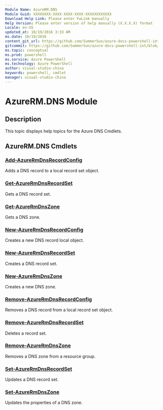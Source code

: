 ```yaml
---
Module Name: AzureRM.DNS
Module Guid: XXXXXXXX-XXXX-XXXX-XXXX-XXXXXXXXXXXX
Download Help Link: Please enter FwLink manually
Help Version: Please enter version of help manually (X.X.X.X) format
Locale: en-US
updated_at: 10/19/2016 3:33 AM
ms.date: 10/19/2016
content_git_url: https://github.com/SummerSun/azure-docs-powershell-int/blob/master/azureps-cmdlets-docs/ResourceManager/AzureRM.DNS/v2.1.0/AzureRM.DNS.md
gitcommit: https://github.com/SummerSun/azure-docs-powershell-int/blob/c0d1e448da01261236e9ece01ca5c2a98effbf31/azureps-cmdlets-docs/ResourceManager/AzureRM.DNS/v2.1.0/AzureRM.DNS.md
ms.topic: conceptual
ms.prod: powershell
ms.service: Azure PowerShell
ms.technology: Azure PowerShell
author: visual-studio-china
keywords: powershell, cmdlet
manager: visual-studio-china
---
```


# AzureRM.DNS Module
## Description
This topic displays help topics for the Azure DNS Cmdlets. 

## AzureRM.DNS Cmdlets
### [Add-AzureRmDnsRecordConfig](.\Add-AzureRmDnsRecordConfig.md)
Adds a DNS record to a local record set object.


### [Get-AzureRmDnsRecordSet](.\Get-AzureRmDnsRecordSet.md)
Gets a DNS record set.


### [Get-AzureRmDnsZone](.\Get-AzureRmDnsZone.md)
Gets a DNS zone.


### [New-AzureRmDnsRecordConfig](.\New-AzureRmDnsRecordConfig.md)
Creates a new DNS record local object.


### [New-AzureRmDnsRecordSet](.\New-AzureRmDnsRecordSet.md)
Creates a DNS record set.


### [New-AzureRmDnsZone](.\New-AzureRmDnsZone.md)
Creates a new DNS zone.


### [Remove-AzureRmDnsRecordConfig](.\Remove-AzureRmDnsRecordConfig.md)
Removes a DNS record from a local record set object.


### [Remove-AzureRmDnsRecordSet](.\Remove-AzureRmDnsRecordSet.md)
Deletes a record set.


### [Remove-AzureRmDnsZone](.\Remove-AzureRmDnsZone.md)
Removes a DNS zone from a resource group.


### [Set-AzureRmDnsRecordSet](.\Set-AzureRmDnsRecordSet.md)
Updates a DNS record set.


### [Set-AzureRmDnsZone](.\Set-AzureRmDnsZone.md)
Updates the properties of a DNS zone.



